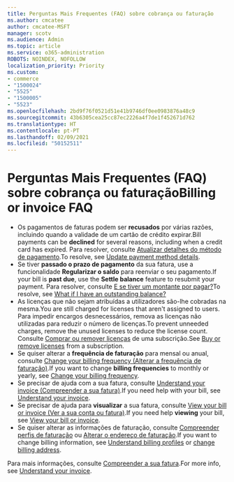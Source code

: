 ```yaml
---
title: Perguntas Mais Frequentes (FAQ) sobre cobrança ou faturação
ms.author: cmcatee
author: cmcatee-MSFT
manager: scotv
ms.audience: Admin
ms.topic: article
ms.service: o365-administration
ROBOTS: NOINDEX, NOFOLLOW
localization_priority: Priority
ms.custom:
- commerce
- "1500024"
- "5525"
- "1500005"
- "5523"
ms.openlocfilehash: 2bd9f76f0521d51e41b9746df0ee0983876a48c9
ms.sourcegitcommit: 43b6305cea25cc87ec2226a4f7de1f452671d762
ms.translationtype: HT
ms.contentlocale: pt-PT
ms.lasthandoff: 02/09/2021
ms.locfileid: "50152511"
---
```

# <a name="billing-or-invoice-faq"></a><span data-ttu-id="83813-102">Perguntas Mais Frequentes (FAQ) sobre cobrança ou faturação</span><span class="sxs-lookup"><span data-stu-id="83813-102">Billing or invoice FAQ</span></span>

- <span data-ttu-id="83813-103">Os pagamentos de faturas podem ser **recusados** por várias razões, incluindo quando a validade de um cartão de crédito expirar.</span><span class="sxs-lookup"><span data-stu-id="83813-103">Bill payments can be **declined** for several reasons, including when a credit card has expired.</span></span> <span data-ttu-id="83813-104">Para resolver, consulte [Atualizar detalhes do método de pagamento](https://docs.microsoft.com/microsoft-365/commerce/billing-and-payments/manage-payment-methods#update-payment-method-details).</span><span class="sxs-lookup"><span data-stu-id="83813-104">To resolve, see [Update payment method details](https://docs.microsoft.com/microsoft-365/commerce/billing-and-payments/manage-payment-methods#update-payment-method-details).</span></span>
- <span data-ttu-id="83813-105">Se tiver **passado o prazo de pagamento** da sua fatura, use a funcionalidade **Regularizar o saldo** para reenviar o seu pagamento.</span><span class="sxs-lookup"><span data-stu-id="83813-105">If your bill is **past due**, use the **Settle balance** feature to resubmit your payment.</span></span> <span data-ttu-id="83813-106">Para resolver, consulte [E se tiver um montante por pagar?](https://docs.microsoft.com/microsoft-365/commerce/billing-and-payments/pay-for-your-subscription#what-if-i-have-an-outstanding-balance)</span><span class="sxs-lookup"><span data-stu-id="83813-106">To resolve, see [What if I have an outstanding balance?](https://docs.microsoft.com/microsoft-365/commerce/billing-and-payments/pay-for-your-subscription#what-if-i-have-an-outstanding-balance)</span></span>
- <span data-ttu-id="83813-107">As licenças que não sejam atribuídas a utilizadores são-lhe cobradas na mesma.</span><span class="sxs-lookup"><span data-stu-id="83813-107">You are still charged for licenses that aren't assigned to users.</span></span> <span data-ttu-id="83813-108">Para impedir encargos desnecessários, remova as licenças não utilizadas para reduzir o número de licenças.</span><span class="sxs-lookup"><span data-stu-id="83813-108">To prevent unneeded charges, remove the unused licenses to reduce the license count.</span></span> <span data-ttu-id="83813-109">Consulte [Comprar ou remover licenças](https://docs.microsoft.com/microsoft-365/commerce/licenses/buy-licenses) de uma subscrição.</span><span class="sxs-lookup"><span data-stu-id="83813-109">See [Buy or remove licenses](https://docs.microsoft.com/microsoft-365/commerce/licenses/buy-licenses) from a subscription.</span></span>
- <span data-ttu-id="83813-110">Se quiser alterar a **frequência de faturação** para mensal ou anual, consulte [Change your billing frequency (Alterar a frequência de faturação)](https://docs.microsoft.com/microsoft-365/commerce/billing-and-payments/change-payment-frequency).</span><span class="sxs-lookup"><span data-stu-id="83813-110">If you want to change **billing frequencies** to monthly or yearly, see [Change your billing frequency](https://docs.microsoft.com/microsoft-365/commerce/billing-and-payments/change-payment-frequency).</span></span>
- <span data-ttu-id="83813-111">Se precisar de ajuda com a sua fatura, consulte [Understand your invoice (Compreender a sua fatura)](https://docs.microsoft.com/microsoft-365/commerce/billing-and-payments/understand-your-invoice2).</span><span class="sxs-lookup"><span data-stu-id="83813-111">If you need help with your bill, see [Understand your invoice](https://docs.microsoft.com/microsoft-365/commerce/billing-and-payments/understand-your-invoice2).</span></span>
- <span data-ttu-id="83813-112">Se precisar de ajuda para **visualizar** a sua fatura, consulte [View your bill or invoice (Ver a sua conta ou fatura)](https://docs.microsoft.com/microsoft-365/commerce/billing-and-payments/view-your-bill-or-invoice).</span><span class="sxs-lookup"><span data-stu-id="83813-112">If you need help **viewing** your bill, see [View your bill or invoice](https://docs.microsoft.com/microsoft-365/commerce/billing-and-payments/view-your-bill-or-invoice).</span></span>
- <span data-ttu-id="83813-113">Se quiser alterar as informações de faturação, consulte [Compreender perfis de faturação](https://docs.microsoft.com/microsoft-365/commerce/billing-and-payments/manage-billing-profiles) ou [Alterar o endereço de faturação](https://docs.microsoft.com/microsoft-365/commerce/billing-and-payments/change-your-billing-addresses).</span><span class="sxs-lookup"><span data-stu-id="83813-113">If you want to change billing information, see [Understand billing profiles](https://docs.microsoft.com/microsoft-365/commerce/billing-and-payments/manage-billing-profiles) or [change billing address](https://docs.microsoft.com/microsoft-365/commerce/billing-and-payments/change-your-billing-addresses).</span></span>

<span data-ttu-id="83813-114">Para mais informações, consulte [Compreender a sua fatura](https://docs.microsoft.com/microsoft-365/commerce/billing-and-payments/understand-your-invoice2).</span><span class="sxs-lookup"><span data-stu-id="83813-114">For more info, see [Understand your invoice](https://docs.microsoft.com/microsoft-365/commerce/billing-and-payments/understand-your-invoice2).</span></span>